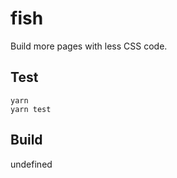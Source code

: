 # fish

Build more pages with less CSS code.

## Test

```shell
yarn
yarn test
```

## Build

undefined